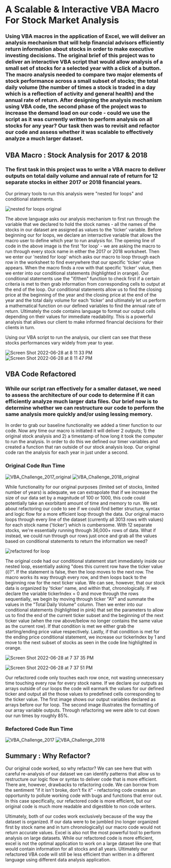 # A Scalable & Interactive VBA Macro For Stock Market Analysis
### Using VBA macros in the application of Excel, we will deliver an analysis mechanism that will help financial advisors efficiently return information about stocks in order to make executive investing decisions. The original brief of this project was to deliver an interactive VBA script that would allow analysis of a small set of stocks for a selected year with a click of a button. The macro analysis needed to compare two major elements of stock performance across a small subset of stocks; the total daily volume (the number of times a stock is traded in a day which is a reflection of activity and general health) and the annual rate of return. After designing the analysis mechanism using VBA code, the second phase of the project was to increase the demand load on our code - could we use the script as it was currently written to perform analysis on all stocks for any year? Our task then was to revisit and refactor our code and assess whether it was scalable to effectively analyze a much larger dataset. 

## VBA Macro : Stock Analysis for 2017 & 2018
### The first task in this project was to write a VBA macro to deliver outputs on total daily volume and annual rate of return for 12 separate stocks in either 2017 or 2018 financial years. 
Our primary tools to run this analysis were "nested for loops" and conditional statements.

![nested for loops original](https://user-images.githubusercontent.com/107326987/176092315-c7a8180a-8d40-4c99-9e37-28abbe9bc891.png)

The above language asks our analysis mechanism to first run through the variable that we declared to hold the stock names - all the names of the stocks in our dataset are assigned as values to the 'ticker' variable. Before beginning our for loops, we declare an interractive variable that allows the macro user to define which year to run analysis for. The opening line of code in the above image is the first 'for loop' - we are asking the macro to run through every stock name in either the 2017 or 2018 worksheet. Then we enter our 'nested for loop' which asks our macro to loop through each row in the worksheet to find everywhere that our specific 'ticker' value appears. When the macro finds a row with that specific 'ticker' value, then we enter into our conditional statements (highlighted in orange). Our conditional statements use the "if/then" function to check first if a certain criteria is met to then grab information from corresponding cells to output at the end of the loop. Our conditional statements allow us to find the closing price at the beginning of the year and the closing price at the end of the year and the total daily volume for each 'ticker' and ultimately let us perform a mathematical function on our defined variables to find the annual rate of return. Ultimately the code contains language to format our output cells depending on their values for immediate readability. This is a powerful analysis that allows our client to make informed financial decisions for their clients in turn.

Using our VBA script to run the analysis, our client can see that these stocks performances vary widely from year to year. 

![Screen Shot 2022-06-28 at 8 11 33 PM](https://user-images.githubusercontent.com/107326987/176343210-e01e580f-7e8b-4a8f-bef4-8f1ee3bba7a4.png)
![Screen Shot 2022-06-28 at 8 11 47 PM](https://user-images.githubusercontent.com/107326987/176343218-65492aa4-68cf-45b0-ac79-9340d6a8614a.png)


## VBA Code Refactored
### While our script ran effectively for a smaller dataset, we need to assess the architecture of our code to determine if it can efficiently analyze much larger data files. Our brief now is to determine whether we can restructure our code to perform the same analysis more quickly and/or using lessing memory.
In order to grab our baseline functionality we added a timer function to our code. Now any time our macro is initiated it will deliver 2 outputs; 1) the original stock analysis and 2) a timestamp of how long it took the computer to run the analysis. In order to do this we defined our timer variables and created a function that ran outside of our stock analysis loop. Our original code ran the analysis for each year in just under a second.

### Original Code Run Time
![VBA_Challenge_2017_original](https://user-images.githubusercontent.com/107326987/175865290-bd430456-4c34-46f9-93e0-c16f8eafb783.png)
![VBA_Challenge_2018_original](https://user-images.githubusercontent.com/107326987/175865301-99c3913a-9363-4e84-83d8-cd81bc4c1f04.png)

While functionality for our original purposes (limited set of stocks, limited number of years) is adequate, we can extrapolate that if we increase the size of our data set by a magnitude of 100 or 1000, this code could potentially take an exorbitant amount of time and memory to run. We set about refactoring our code to see if we could find better structure, syntax and logic flow for a more efficient loop through the data.
Our original macro loops through every line of the dataset (currently all 3013 rows with values) for each stock name ('ticker') which is cumbersome. With 12 separate stocks, we're essentially running through 36,000+ rows of data. What if instead, we could run through our rows just once and grab all the values based on conditional statements to return the information we need?

![refactored for loop](https://user-images.githubusercontent.com/107326987/176339694-6914d28f-bd6a-4786-9414-5bef9aef8049.png)

The original code had our conditional statement start immediately inside our nested loop, essentially asking "does this current row have the ticker value (i)?". If the statement is false, then the loop moves to the next row. The macro works its way through every row, and then loops back to the beginning row for the next ticker value. We can see, however, that our stock data is organized by 'ticker' name, and within that, chronologically. If we declare the variable tickerIndex = 0 and move through the rows sequentially, we begin by moving through ticker "AY" and summate the values in the "Total Daily Volume" column. Then we enter into our conditional statements (highlighted in pink) that set the parameters to allow us to find the end of the current ticker subset and the beginning of the next ticker value (when the row above/below no longer contains the same value as the current row). If that condition is met we either grab the starting/ending price value respectively. Lastly, if that condition is met for the ending price conditional statement, we increase our tickerIndex by 1 and move to the next subset of stocks as seen in the code line highlighted in orange.

![Screen Shot 2022-06-28 at 7 37 35 PM](https://user-images.githubusercontent.com/107326987/176341497-c11a6b50-7f1c-4886-b781-ab48556c90e4.png)

![Screen Shot 2022-06-28 at 7 37 51 PM](https://user-images.githubusercontent.com/107326987/176341507-5c08acdf-bbd5-43be-9cd2-353c09affe13.png)

Our refactored code only touches each row once, not wasting unnecessary time touching every row for every stock name. If we declare our outputs as arrays outside of our loops the code will earmark the values for our defined ticker and output all the those values to predefined cells corresponding to the ticker value. The first image shows our output variables declared as arrays before our for loop. The second image illustrates the formatting of our array variable outputs. Through refactoring we were able to cut down our run times by roughly 85%. 


### Refactored Code Run Time
![VBA_Challenge_2017](https://user-images.githubusercontent.com/107326987/175865335-6d07687a-772c-4a72-8c2c-09fff7ebde7e.png)
![VBA_Challenge_2018](https://user-images.githubusercontent.com/107326987/175865349-6310eff6-86bd-468b-b565-efa6f76962eb.png)

## Summary : Why Refactor?
Our original code worked, so why refactor? We can see here that with careful re-analysis of our dataset we can identify patterns that allow us to restructure our logic flow or syntax to deliver code that is more efficient. There are, however, drawbacks to refactoring code. We can borrow from the sentiment "if it isn't broke, don't fix it" - refactoring code creates an opportunity to pollute working code with bugs and functions that error out. In this case specifically, our refactored code is more efficient, but our original code is much more readable and digestible to non code writers. 

Ultimately, both of our codes work exclusively because of the way the dataset is organized. If our data were to be jumbled (no longer organized first by stock name and in turn chronologically) our macro code would not return accurate values. Excel is also not the most powerful tool to perform analysis on large datasets. While our refactored code is more efficient, excel is not the optimal application to work on a large dataset like one that would contain information for all stocks and all years.  Ultimately our refactored VBA code will still be less efficient than written in a different language using different data analysis application.



